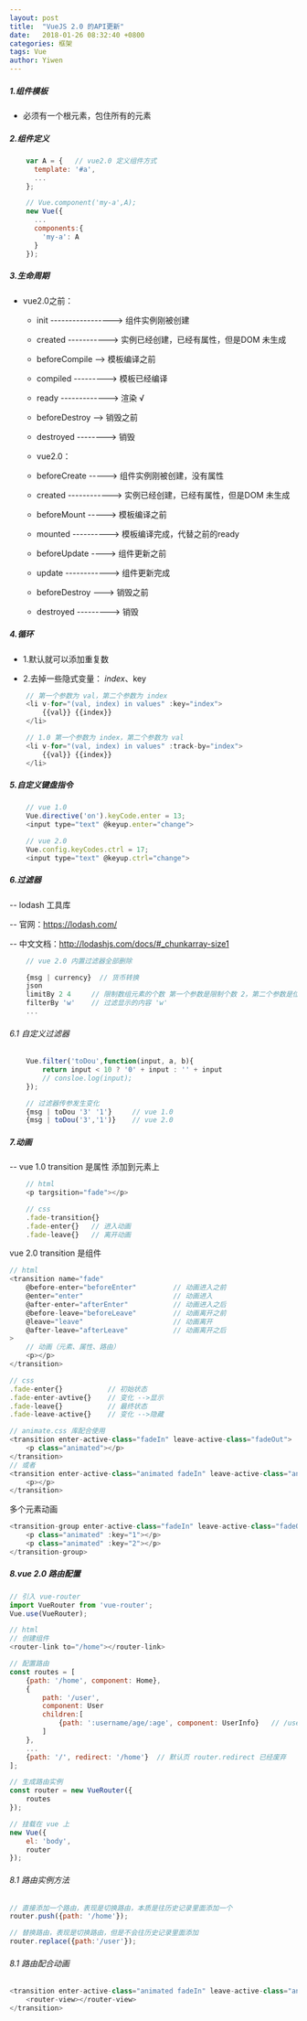 ```yaml
---
layout: post
title:  "VueJS 2.0 的API更新"
date:   2018-01-26 08:32:40 +0800
categories: 框架
tags: Vue
author: Yiwen
---
```

##### 1.组件模板

- 必须有一个根元素，包住所有的元素

##### 2.组件定义

```js
    var A = {   // vue2.0 定义组件方式
      template: '#a',
      ...
    };

    // Vue.component('my-a',A);
    new Vue({
      ...
      components:{
        'my-a': A
      }
    });
```

##### 3.生命周期
- vue2.0之前：
    - init -----------------> 组件实例刚被创建
    - created -----------> 实例已经创建，已经有属性，但是DOM 未生成
    - beforeCompile --> 模板编译之前
    - compiled ---------> 模板已经编译
    - ready -------------> 渲染 √
    - beforeDestroy --> 销毁之前
    - destroyed --------> 销毁

    - vue2.0：
    - beforeCreate -----> 组件实例刚被创建，没有属性
    - created ------------> 实例已经创建，已经有属性，但是DOM 未生成
    - beforeMount -----> 模板编译之前
    - mounted ----------> 模板编译完成，代替之前的ready
    - beforeUpdate ----> 组件更新之前
    - update ------------> 组件更新完成
    - beforeDestroy ---> 销毁之前
    - destroyed ---------> 销毁

##### 4.循环

- 1.默认就可以添加重复数

- 2.去掉一些隐式变量： $index、$key

```js
    // 第一个参数为 val，第二个参数为 index
    <li v-for="(val, index) in values" :key="index">
        {{val}} {{index}}
    </li>
```
```js
    // 1.0 第一个参数为 index，第二个参数为 val
    <li v-for="(val, index) in values" :track-by="index">
        {{val}} {{index}}
    </li>
```
##### 5.自定义键盘指令

```js
    // vue 1.0
    Vue.directive('on').keyCode.enter = 13;
    <input type="text" @keyup.enter="change">

    // vue 2.0
    Vue.config.keyCodes.ctrl = 17;
    <input type="text" @keyup.ctrl="change">
```
##### 6.过滤器
-- lodash 工具库

-- 官网：https://lodash.com/

-- 中文文档：http://lodashjs.com/docs/#_chunkarray-size1

```js
    // vue 2.0 内置过滤器全部删除

    {msg | currency}  // 货币转换
    json
    limitBy 2 4     // 限制数组元素的个数 第一个参数是限制个数 2，第二个参数是位置 4
    filterBy 'w'    // 过滤显示的内容 'w'
    ...
```
###### 6.1 自定义过滤器

```js
    Vue.filter('toDou',function(input, a, b){
        return input < 10 ? '0' + input : '' + input
        // consloe.log(input);
    });

    // 过滤器传参发生变化
    {msg | toDou '3' '1'}     // vue 1.0
    {msg | toDou('3','1')}    // vue 2.0
```
##### 7.动画
-- vue 1.0 transition 是属性 添加到元素上

```js
    // html
    <p targsition="fade"></p>

    // css
    .fade-transition{}
    .fade-enter{}   // 进入动画
    .fade-leave{}   // 离开动画
```

vue 2.0 transition 是组件 <transition></transition>
```js
// html
<transition name="fade"
    @before-enter="beforeEnter"         // 动画进入之前
    @enter="enter"                      // 动画进入
    @after-enter="afterEnter"           // 动画进入之后
    @before-leave="beforeLeave"         // 动画离开之前
    @leave="leave"                      // 动画离开
    @after-leave="afterLeave"           // 动画离开之后
>
    // 动画（元素、属性、路由）
    <p></p>
</transition>

// css
.fade-enter{}           // 初始状态
.fade-enter-avtive{}    // 变化 -->显示
.fade-leave{}           // 最终状态
.fade-leave-active{}    // 变化 -->隐藏

// animate.css 库配合使用
<transition enter-active-class="fadeIn" leave-active-class="fadeOut">
    <p class="animated"></p>
</transition>
// 或者
<transition enter-active-class="animated fadeIn" leave-active-class="animated fadeOut">
    <p></p>
</transition>
```
多个元素动画 <transition-group></transition-group>

```js
<transition-group enter-active-class="fadeIn" leave-active-class="fadeOut">
    <p class="animated" :key="1"></p>
    <p class="animated" :key="2"></p>
</transition-group>
```
##### 8.vue 2.0 路由配置

```js
// 引入 vue-router
import VueRouter from 'vue-router';
Vue.use(VueRouter);

// html
// 创建组件
<router-link to="/home"></router-link>

// 配置路由
const routes = [
    {path: '/home', component: Home},
    {
        path: '/user',
        component: User
        children:[
            {path: ':username/age/:age', component: UserInfo}   // /user/yiran/age=20
        ]
    },
    ...
    {path: '/', redirect: '/home'}  // 默认页 router.redirect 已经废弃
];

// 生成路由实例
const router = new VueRouter({
    routes
});

// 挂载在 vue 上
new Vue({
    el: 'body',
    router
});
```
###### 8.1 路由实例方法

```js
// 直接添加一个路由，表现是切换路由，本质是往历史记录里面添加一个
router.push({path: '/home'});

// 替换路由，表现是切换路由，但是不会往历史记录里面添加
router.replace({path:'/user'});
```
###### 8.1 路由配合动画

```js
<transition enter-active-class="animated fadeIn" leave-active-class="animated fadeOut">
    <router-view></router-view>
</transition>
```

